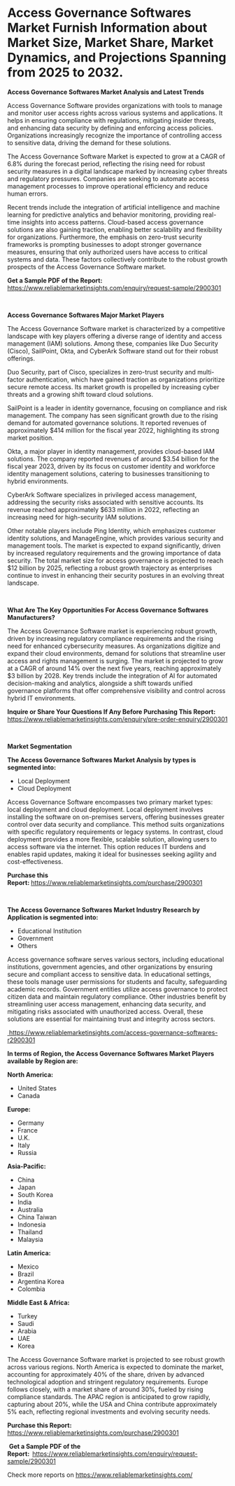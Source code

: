 <p><h1>Access Governance Softwares Market Furnish Information about Market Size, Market Share, Market Dynamics, and Projections Spanning from 2025 to 2032.</h1></p><p><strong>Access Governance Softwares Market Analysis and Latest Trends</strong></p>
<p><p>Access Governance Software provides organizations with tools to manage and monitor user access rights across various systems and applications. It helps in ensuring compliance with regulations, mitigating insider threats, and enhancing data security by defining and enforcing access policies. Organizations increasingly recognize the importance of controlling access to sensitive data, driving the demand for these solutions.</p><p>The Access Governance Software Market is expected to grow at a CAGR of 6.8% during the forecast period, reflecting the rising need for robust security measures in a digital landscape marked by increasing cyber threats and regulatory pressures. Companies are seeking to automate access management processes to improve operational efficiency and reduce human errors. </p><p>Recent trends include the integration of artificial intelligence and machine learning for predictive analytics and behavior monitoring, providing real-time insights into access patterns. Cloud-based access governance solutions are also gaining traction, enabling better scalability and flexibility for organizations. Furthermore, the emphasis on zero-trust security frameworks is prompting businesses to adopt stronger governance measures, ensuring that only authorized users have access to critical systems and data. These factors collectively contribute to the robust growth prospects of the Access Governance Software market.</p></p>
<p><strong>Get a Sample PDF of the Report:&nbsp;</strong> <a href="https://www.reliablemarketinsights.com/enquiry/request-sample/2900301?utm_campaign=2947&utm_medium=2&utm_source=Github&utm_content=ia&utm_term=16032025&utm_id=access-governance-softwares">https://www.reliablemarketinsights.com/enquiry/request-sample/2900301</a></p>
<p>&nbsp;</p>
<p><strong>Access Governance Softwares Major Market Players</strong></p>
<p><p>The Access Governance Software market is characterized by a competitive landscape with key players offering a diverse range of identity and access management (IAM) solutions. Among these, companies like Duo Security (Cisco), SailPoint, Okta, and CyberArk Software stand out for their robust offerings.</p><p>Duo Security, part of Cisco, specializes in zero-trust security and multi-factor authentication, which have gained traction as organizations prioritize secure remote access. Its market growth is propelled by increasing cyber threats and a growing shift toward cloud solutions.</p><p>SailPoint is a leader in identity governance, focusing on compliance and risk management. The company has seen significant growth due to the rising demand for automated governance solutions. It reported revenues of approximately $414 million for the fiscal year 2022, highlighting its strong market position.</p><p>Okta, a major player in identity management, provides cloud-based IAM solutions. The company reported revenues of around $3.54 billion for the fiscal year 2023, driven by its focus on customer identity and workforce identity management solutions, catering to businesses transitioning to hybrid environments.</p><p>CyberArk Software specializes in privileged access management, addressing the security risks associated with sensitive accounts. Its revenue reached approximately $633 million in 2022, reflecting an increasing need for high-security IAM solutions.</p><p>Other notable players include Ping Identity, which emphasizes customer identity solutions, and ManageEngine, which provides various security and management tools. The market is expected to expand significantly, driven by increased regulatory requirements and the growing importance of data security. The total market size for access governance is projected to reach $12 billion by 2025, reflecting a robust growth trajectory as enterprises continue to invest in enhancing their security postures in an evolving threat landscape.</p></p>
<p>&nbsp;</p>
<p><strong>What Are The Key Opportunities For Access Governance Softwares Manufacturers?</strong></p>
<p><p>The Access Governance Software market is experiencing robust growth, driven by increasing regulatory compliance requirements and the rising need for enhanced cybersecurity measures. As organizations digitize and expand their cloud environments, demand for solutions that streamline user access and rights management is surging. The market is projected to grow at a CAGR of around 14% over the next five years, reaching approximately $3 billion by 2028. Key trends include the integration of AI for automated decision-making and analytics, alongside a shift towards unified governance platforms that offer comprehensive visibility and control across hybrid IT environments.</p></p>
<p><strong>Inquire or Share Your Questions If Any Before Purchasing This Report:</strong> <a href="https://www.reliablemarketinsights.com/enquiry/pre-order-enquiry/2900301?utm_campaign=2947&utm_medium=2&utm_source=Github&utm_content=ia&utm_term=16032025&utm_id=access-governance-softwares">https://www.reliablemarketinsights.com/enquiry/pre-order-enquiry/2900301</a></p>
<p>&nbsp;</p>
<p><strong>Market Segmentation</strong></p>
<p><strong>The Access Governance Softwares Market Analysis by types is segmented into:</strong></p>
<p><ul><li>Local Deployment</li><li>Cloud Deployment</li></ul></p>
<p><p>Access Governance Software encompasses two primary market types: local deployment and cloud deployment. Local deployment involves installing the software on on-premises servers, offering businesses greater control over data security and compliance. This method suits organizations with specific regulatory requirements or legacy systems. In contrast, cloud deployment provides a more flexible, scalable solution, allowing users to access software via the internet. This option reduces IT burdens and enables rapid updates, making it ideal for businesses seeking agility and cost-effectiveness.</p></p>
<p><strong>Purchase this Report:&nbsp;</strong><a href="https://www.reliablemarketinsights.com/purchase/2900301?utm_campaign=2947&utm_medium=2&utm_source=Github&utm_content=ia&utm_term=16032025&utm_id=access-governance-softwares">https://www.reliablemarketinsights.com/purchase/2900301</a></p>
<p>&nbsp;</p>
<p><strong>The Access Governance Softwares Market Industry Research by Application is segmented into:</strong></p>
<p><ul><li>Educational Institution</li><li>Government</li><li>Others</li></ul></p>
<p><p>Access governance software serves various sectors, including educational institutions, government agencies, and other organizations by ensuring secure and compliant access to sensitive data. In educational settings, these tools manage user permissions for students and faculty, safeguarding academic records. Government entities utilize access governance to protect citizen data and maintain regulatory compliance. Other industries benefit by streamlining user access management, enhancing data security, and mitigating risks associated with unauthorized access. Overall, these solutions are essential for maintaining trust and integrity across sectors.</p></p>
<p><a href="https://www.reliablemarketinsights.com/access-governance-softwares-r2900301?utm_campaign=2947&utm_medium=2&utm_source=Github&utm_content=ia&utm_term=16032025&utm_id=access-governance-softwares">&nbsp;https://www.reliablemarketinsights.com/access-governance-softwares-r2900301</a></p>
<p><strong>In terms of Region, the Access Governance Softwares Market Players available by Region are:</strong></p>
<p>
    <p> <strong> North America: </strong>
        <ul>
            <li>United States</li>
            <li>Canada</li>
        </ul>
        </p> 
    <p> <strong> Europe: </strong>
        <ul>
            <li>Germany</li>
            <li>France</li>
            <li>U.K.</li>
            <li>Italy</li>
            <li>Russia</li>
        </ul>
        </p> 
    <p> <strong> Asia-Pacific: </strong>
        <ul>
            <li>China</li>
            <li>Japan</li>
            <li>South Korea</li>
            <li>India</li>
            <li>Australia</li>
            <li>China Taiwan</li>
            <li>Indonesia</li>
            <li>Thailand</li>
            <li>Malaysia</li>
        </ul>
        </p> 
    <p> <strong> Latin America: </strong>
        <ul>
            <li>Mexico</li>
            <li>Brazil</li>
            <li>Argentina Korea</li>
            <li>Colombia</li>
        </ul>
        </p> 
    <p> <strong> Middle East & Africa: </strong>
        <ul>
            <li>Turkey</li>
            <li>Saudi</li>
            <li>Arabia</li>
            <li>UAE</li>
            <li>Korea</li>
        </ul>
    </p>
    </p>
<p><p>The Access Governance Software market is projected to see robust growth across various regions. North America is expected to dominate the market, accounting for approximately 40% of the share, driven by advanced technological adoption and stringent regulatory requirements. Europe follows closely, with a market share of around 30%, fueled by rising compliance standards. The APAC region is anticipated to grow rapidly, capturing about 20%, while the USA and China contribute approximately 5% each, reflecting regional investments and evolving security needs.</p></p>
<p><strong>Purchase this Report: </strong><a href="https://www.reliablemarketinsights.com/purchase/2900301?utm_campaign=2947&utm_medium=2&utm_source=Github&utm_content=ia&utm_term=16032025&utm_id=access-governance-softwares">https://www.reliablemarketinsights.com/purchase/2900301</a></p>
<p>&nbsp;<strong>Get a Sample PDF of the Report:&nbsp;&nbsp;</strong><a href="https://www.reliablemarketinsights.com/enquiry/request-sample/2900301?utm_campaign=2947&utm_medium=2&utm_source=Github&utm_content=ia&utm_term=16032025&utm_id=access-governance-softwares">https://www.reliablemarketinsights.com/enquiry/request-sample/2900301</a></p>
<p><strong></strong></p>
<p>Check more reports on <a href="https://www.reliablemarketinsights.com/?utm_campaign=2947&utm_medium=2&utm_source=Github&utm_content=ia&utm_term=16032025&utm_id=access-governance-softwares">https://www.reliablemarketinsights.com/</a></p>